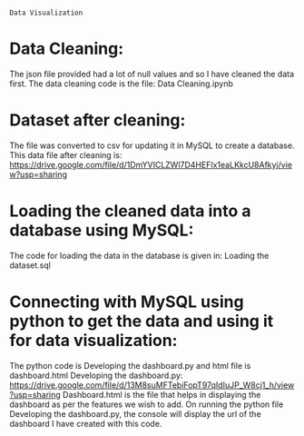                                                                         Data Visualization


# Data Cleaning:
 The json file provided had a lot of null values and so I have cleaned the data first. The data cleaning code is the file: Data Cleaning.ipynb
# Dataset after cleaning: 
The file was converted to csv for updating it in MySQL to create a database. This data file after cleaning is: https://drive.google.com/file/d/1DmYVICLZWl7D4HEFIx1eaLKkcU8Afkyj/view?usp=sharing
# Loading the cleaned data into a database using MySQL: 
 The code for loading the data in the database is given in: Loading the dataset.sql 
# Connecting with MySQL using python to get the data and using it for data visualization:
The python code is Developing the dashboard.py  and html file is dashboard.html
Developing the dashboard.py: https://drive.google.com/file/d/13M8suMFTebiFopT97qIdIuJP_W8cj1_h/view?usp=sharing
Dashboard.html is the file that helps in displaying the dashboard as per the features we wish to add.
On running the python file Developing the dashboard.py, the console will display the url of the dashboard I have created with this code.


